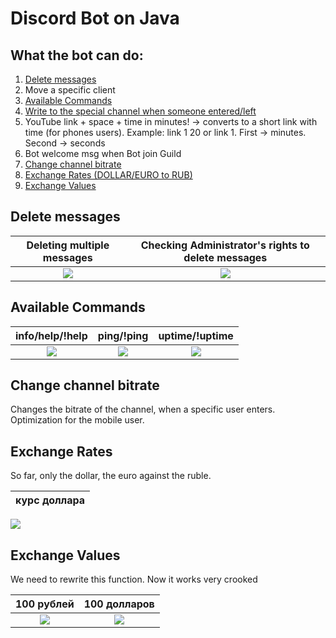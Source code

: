 # Discord Bot on Java

## What the bot can do:

1. [Delete messages](#delete-messages)
2. Move a specific client
3. [Available Commands](#available-commands)
4. [Write to the special channel when someone entered/left]()
5. YouTube link + space + time in minutes! -> converts to a short link with time (for phones users). Example: link 1 20 or link 1. First -> minutes. Second -> seconds 
6. Bot welcome msg when Bot join Guild
7. [Change channel bitrate](#change-channel-bitrate)
8. [Exchange Rates (DOLLAR/EURO to RUB)](#exchange-rates)
9. [Exchange Values]()

## Delete messages

Deleting multiple messages |  Checking Administrator's rights to delete messages
:-------------------------:|:-------------------------:
![](https://megolox.ru/gitResources/deleteTenMessages.png) | ![](https://megolox.ru/gitResources/PrivilegesDeliting.png)

## Available Commands

info/help/!help            |  ping/!ping               |  uptime/!uptime
:-------------------------:|:-------------------------:|:-------------------------:
![](https://megolox.ru/gitResources/info2.png) | ![](https://megolox.ru/gitResources/ping.png)| ![](https://megolox.ru/gitResources/uptime.png)

## Change channel bitrate

Changes the bitrate of the channel, when a specific user enters. Optimization for the mobile user.

## Exchange Rates

So far, only the dollar, the euro against the ruble.

курс доллара               |
:-------------------------:|
![](https://megolox.ru/gitResources/ExchangeRates.png)

## Exchange Values

We need to rewrite this function. Now it works very crooked

100 рублей                 | 100 долларов                
:-------------------------:|:-------------------------:|
![](https://megolox.ru/gitResources/ExchangeValues.png) | ![](https://megolox.ru/gitResources/ExchangeValues2.png) | 
